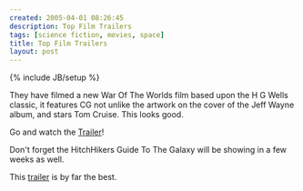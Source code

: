 ```yaml
---
created: 2005-04-01 08:26:45
description: Top Film Trailers
tags: [science fiction, movies, space]
title: Top Film Trailers
layout: post
---
```

{% include JB/setup %}

They have filmed a new War Of The Worlds film based upon the H G Wells classic, it features CG not unlike the artwork on the cover of the Jeff Wayne album, and stars Tom Cruise. This looks good.

Go and watch the <a href="http://trailers.apple.com/trailers/paramount/waroftheworlds/">Trailer</a>!

Don't forget the HitchHikers Guide To The Galaxy will be showing in a few weeks as well.

This <a href="http://www.apple.com/trailers/touchstone/hitchhikersguidetothegalaxy/trailer_3/hh_trailer_large.html">trailer</a> is by far the best.

